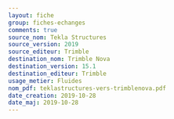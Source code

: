 ```yaml
---
layout: fiche
group: fiches-echanges
comments: true
source_nom: Tekla Structures
source_version: 2019
source_editeur: Trimble
destination_nom: Trimble Nova
destination_version: 15.1
destination_editeur: Trimble
usage_metier: Fluides
nom_pdf: teklastructures-vers-trimblenova.pdf
date_creation: 2019-10-28
date_maj: 2019-10-28
---
```


